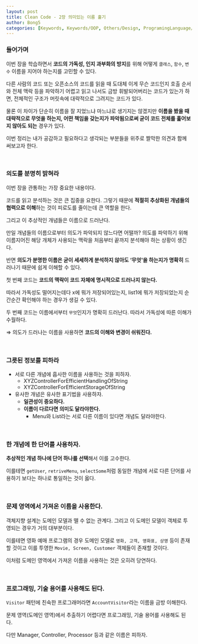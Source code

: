 ```yaml
---
layout: post
title: Clean Code - 2장 의미있는 이름 훑기
author: Bong5
categories: [Keywords, Keywords/OOP, Others/Design, ProgramingLanguage/Java, Books/CleanCode]
--- 
```


### 들어가며

이번 장을 학습하면서 **코드의 가독성, 인지 과부화의 방지**를 위해 어떻게 `클래스`, `함수`, `변수` 이름을 지어야 하는지를 고민할 수 있다.

다른 사람의 코드 또는 오픈소스의 코드를 읽을 때 도대체 이게 무슨 코드인지 호출 순서와 전체 맥락 등을 파악하기 어렵고 읽고 나서도 금방 휘발되어버리는 코드가 있는가 하면, 전체적인 구조가 머릿속에 대략적으로 그려지는 코드가 있다.

물론 이 차이가 단순히 이름을 잘 지었느냐 마느냐로 생기지는 않겠지만 **이름을 봤을 때 대략적으로 무엇을 하는지, 어떤 책임을 갖는지가 파악됨으로써 굳이 코드 전체를 훑어보지 않아도 되는** 경우가 있다.

이번 정리는 내가 공감하고 필요하다고 생각되는 부분들을 위주로 짤막한 의견과 함께 써보고자 한다.

<br>

### 의도를 분명히 밝혀라

이번 장을 관통하는 가장 중요한 내용이다.

코드를 읽고 분석하는 것은 큰 집중을 요한다. 그렇기 때문에 **적절히 추상화된 개념들의 협력으로 이해**하는 것이 피로도를 줄이는데 큰 역할을 한다.

그리고 이 추상적인 개념들은 이름으로 드러난다.

만일 개념들의 이름으로부터 의도가 파악되지 않느다면 어떨까? 의도를 파악하기 위해 이름지어진 해당 개체가 사용되는 맥락을 처음부터 끝까지 분석해야 하는 상황이 생긴다.

반면 **의도가 분명한 이름은 굳이 세세하게 분석하지 않아도 ‘무엇'을 하는지가 명확히** 드러나기 때문에 쉽게 이해할 수 있다.

<script src="https://gist.github.com/BongHoLee/f76b33ff6053a20cfdba2405e4e66d02.js"></script>

첫 번째 코드는 **코드의 맥락이 코드 자체에 명시적으로 드러나지 않는다.**

따라서 가독성도 떨어지는데다 x에 뭐가 저장되어있는지, list1에 뭐가 저장되었는지 순간순간 확인해야 하는 경우가 생길 수 있다.

두 번째 코드는 이름에서부터 `무엇`인지가 명확히 드러난다. 따라서 가독성에 따른 이해가 수월하다.

⇒ 의도가 드러나는 이름을 사용하면 **코드의 이해와 변경이 쉬워진다.**

<br>

### 그릇된 정보를 피하라

- 서로 다른 개념에 흡사한 이름을 사용하는 것을 피하자.
    - XYZControllerForEfficientHandlingOfString
    - XYZControllerForEfficientStorageOfString
- 유사한 개념은 유사한 표기법을 사용하자.
    - **일관성이 중요하다.**
    - **이름이 다르다면 의미도 달라야한다.**
        - Menu와 List라는 서로 다른 이름이 있다면 개념도 달라야한다.


<br>

### 한 개념에 한 단어를 사용하자.

**추상적인 개념 하나에 단어 하나를 선택**해서 이를 고수한다.

이를테면 `getUser`, `retriveMenu`, `selectSome`처럼 동일한 개념에 서로 다른 단어를 사용하기 보다는 하나로 통일하는 것이 옳다.

<br>

### 문제 영역에서 가져온 이름을 사용한다.

객체지향 설계는 도메인 모델과 뗄 수 없는 관계다. 그리고 이 도메인 모델이 객체로 투영되는 경우가 거의 대부분이다.

이를테면 영화 예매 프로그램의 경우 도메인 모델로 `영화, 고객, 영화표, 상영` 등이 존재할 것이고 이를 투영한 `Movie, Screen, Customer` 객체들이 존재할 것이다.

이처럼 도메인 영역에서 가져온 이름을 사용하는 것은 오히려 당연하다.

<br>

### 프로그래밍, 기술 용어를 사용해도 된다.

`Visitor` 패턴에 친숙한 프로그래머라면 `AccountVisitor`라는 이름을 금방 이해한다.

문제 영역(도메인 영역)에서 추출하기 어렵다면 프로그래밍, 기술 용어를 사용해도 된다.

다만 Manager, Controller, Processor 등과 같은 이름은 피하자.